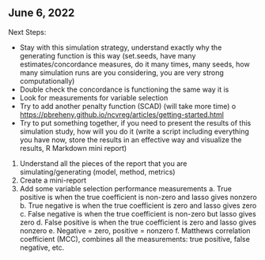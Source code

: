 ## June 6, 2022

Next Steps:
-	Stay with this simulation strategy, understand exactly why the generating function is this way (set.seeds, have many estimates/concordance measures, do it many times, many seeds, how many simulation runs are you considering, you are very strong computationally)
-	Double check the concordance is functioning the same way it is
-	Look for measurements for variable selection
-	Try to add another penalty function (SCAD) (will take more time) 
o	https://pbreheny.github.io/ncvreg/articles/getting-started.html
-	Try to put something together, if you need to present the results of this simulation study, how will you do it (write a script including everything you have now, store the results in an effective way and visualize the results, R Markdown mini report)
1.	Understand all the pieces of the report that you are simulating/generating (model, method, metrics)
2.	Create a mini-report
3.	Add some variable selection performance measurements
a.	True positive is when the true coefficient is non-zero and lasso gives nonzero
b.	True negative is when the true coefficient is zero and lasso gives zero
c.	False negative is when the true coefficient is non-zero but lasso gives zero
d.	False positive is when the true coefficient is zero and lasso gives nonzero
e.	Negative = zero, positive = nonzero
f.	Matthews correlation coefficient (MCC), combines all the measurements: true positive, false negative, etc.

